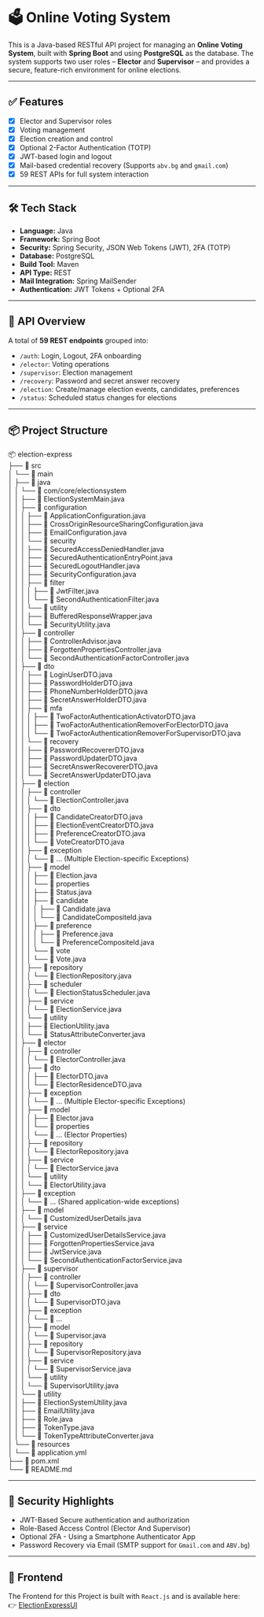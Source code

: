 # 🗳️ Online Voting System

This is a Java-based RESTful API project for managing an **Online Voting System**, built with **Spring Boot** and using **PostgreSQL** as the database. The system supports two user roles – **Elector** and **Supervisor** – and provides a secure, feature-rich environment for online elections.

---

## ✅ Features

- [x] Elector and Supervisor roles
- [x] Voting management
- [x] Election creation and control
- [x] Optional 2-Factor Authentication (TOTP)
- [x] JWT-based login and logout
- [x] Mail-based credential recovery (Supports `abv.bg` and `gmail.com`)
- [x] 59 REST APIs for full system interaction

---

## 🛠️ Tech Stack

- **Language:** Java  
- **Framework:** Spring Boot  
- **Security:** Spring Security, JSON Web Tokens (JWT), 2FA (TOTP)  
- **Database:** PostgreSQL  
- **Build Tool:** Maven  
- **API Type:** REST  
- **Mail Integration:** Spring MailSender  
- **Authentication:** JWT Tokens + Optional 2FA  

---

## 🧪 API Overview

A total of **59 REST endpoints** grouped into:

- `/auth`: Login, Logout, 2FA onboarding
- `/elector`: Voting operations
- `/supervisor`: Election management
- `/recovery`: Password and secret answer recovery
- `/election`: Create/manage election events, candidates, preferences
- `/status`: Scheduled status changes for elections

---

## 📦 Project Structure

📦 election-express  
├── 📁 src  
│   └── 📁 main  
│       ├── 📁 java  
│       │   └── 📁 com/core/electionsystem  
│       │       ├── 📄 ElectionSystemMain.java  
│       │       ├── 📁 configuration  
│       │       │   ├── 📄 ApplicationConfiguration.java  
│       │       │   ├── 📄 CrossOriginResourceSharingConfiguration.java  
│       │       │   ├── 📄 EmailConfiguration.java  
│       │       │   └── 📁 security  
│       │       │       ├── 📄 SecuredAccessDeniedHandler.java  
│       │       │       ├── 📄 SecuredAuthenticationEntryPoint.java  
│       │       │       ├── 📄 SecuredLogoutHandler.java  
│       │       │       ├── 📄 SecurityConfiguration.java  
│       │       │       ├── 📁 filter  
│       │       │       │   ├── 📄 JwtFilter.java  
│       │       │       │   └── 📄 SecondAuthenticationFilter.java  
│       │       │       └── 📁 utility  
│       │       │           ├── 📄 BufferedResponseWrapper.java  
│       │       │           └── 📄 SecurityUtility.java  
│       │       ├── 📁 controller  
│       │       │   ├── 📄 ControllerAdvisor.java  
│       │       │   ├── 📄 ForgottenPropertiesController.java  
│       │       │   └── 📄 SecondAuthenticationFactorController.java  
│       │       ├── 📁 dto  
│       │       │   ├── 📄 LoginUserDTO.java  
│       │       │   ├── 📄 PasswordHolderDTO.java  
│       │       │   ├── 📄 PhoneNumberHolderDTO.java  
│       │       │   ├── 📄 SecretAnswerHolderDTO.java  
│       │       │   ├── 📁 mfa  
│       │       │   │   ├── 📄 TwoFactorAuthenticationActivatorDTO.java  
│       │       │   │   ├── 📄 TwoFactorAuthenticationRemoverForElectorDTO.java  
│       │       │   │   └── 📄 TwoFactorAuthenticationRemoverForSupervisorDTO.java  
│       │       │   └── 📁 recovery  
│       │       │       ├── 📄 PasswordRecovererDTO.java  
│       │       │       ├── 📄 PasswordUpdaterDTO.java  
│       │       │       ├── 📄 SecretAnswerRecovererDTO.java  
│       │       │       └── 📄 SecretAnswerUpdaterDTO.java  
│       │       ├── 📁 election  
│       │       │   ├── 📁 controller  
│       │       │   │   └── 📄 ElectionController.java  
│       │       │   ├── 📁 dto  
│       │       │   │   ├── 📄 CandidateCreatorDTO.java  
│       │       │   │   ├── 📄 ElectionEventCreatorDTO.java  
│       │       │   │   ├── 📄 PreferenceCreatorDTO.java  
│       │       │   │   └── 📄 VoteCreatorDTO.java  
│       │       │   ├── 📁 exception  
│       │       │   │   └── 📄 ... (Multiple Election-specific Exceptions)  
│       │       │   ├── 📁 model  
│       │       │   │   ├── 📄 Election.java  
│       │       │   │   └── 📁 properties  
│       │       │   │       ├── 📄 Status.java  
│       │       │   │       ├── 📁 candidate  
│       │       │   │       │   ├── 📄 Candidate.java  
│       │       │   │       │   └── 📄 CandidateCompositeId.java  
│       │       │   │       ├── 📁 preference  
│       │       │   │       │   ├── 📄 Preference.java  
│       │       │   │       │   └── 📄 PreferenceCompositeId.java  
│       │       │   │       └── 📁 vote  
│       │       │   │           └── 📄 Vote.java  
│       │       │   ├── 📁 repository  
│       │       │   │   └── 📄 ElectionRepository.java  
│       │       │   ├── 📁 scheduler  
│       │       │   │   └── 📄 ElectionStatusScheduler.java  
│       │       │   ├── 📁 service  
│       │       │   │   └── 📄 ElectionService.java  
│       │       │   └── 📁 utility  
│       │       │       ├── 📄 ElectionUtility.java  
│       │       │       └── 📄 StatusAttributeConverter.java  
│       │       ├── 📁 elector  
│       │       │   ├── 📁 controller  
│       │       │   │   └── 📄 ElectorController.java  
│       │       │   ├── 📁 dto  
│       │       │   │   ├── 📄 ElectorDTO.java  
│       │       │   │   └── 📄 ElectorResidenceDTO.java  
│       │       │   ├── 📁 exception  
│       │       │   │   └── 📄 ... (Multiple Elector-specific Exceptions)  
│       │       │   ├── 📁 model  
│       │       │   │   ├── 📄 Elector.java  
│       │       │   │   └── 📁 properties  
│       │       │   │       └── 📄 ... (Elector Properties)  
│       │       │   ├── 📁 repository  
│       │       │   │   └── 📄 ElectorRepository.java  
│       │       │   ├── 📁 service  
│       │       │   │   └── 📄 ElectorService.java  
│       │       │   └── 📁 utility  
│       │       │       └── 📄 ElectorUtility.java  
│       │       ├── 📁 exception  
│       │       │   └── 📄 ... (Shared application-wide exceptions)  
│       │       ├── 📁 model  
│       │       │   └── 📄 CustomizedUserDetails.java  
│       │       ├── 📁 service  
│       │       │   ├── 📄 CustomizedUserDetailsService.java  
│       │       │   ├── 📄 ForgottenPropertiesService.java  
│       │       │   ├── 📄 JwtService.java  
│       │       │   └── 📄 SecondAuthenticationFactorService.java  
│       │       ├── 📁 supervisor  
│       │       │   ├── 📁 controller  
│       │       │   │   └── 📄 SupervisorController.java  
│       │       │   ├── 📁 dto  
│       │       │   │   └── 📄 SupervisorDTO.java  
│       │       │   ├── 📁 exception  
│       │       │   │   └── 📄 ...  
│       │       │   ├── 📁 model  
│       │       │   │   └── 📄 Supervisor.java  
│       │       │   ├── 📁 repository  
│       │       │   │   └── 📄 SupervisorRepository.java  
│       │       │   ├── 📁 service  
│       │       │   │   └── 📄 SupervisorService.java  
│       │       │   └── 📁 utility  
│       │       │       └── 📄 SupervisorUtility.java  
│       │       └── 📁 utility  
│       │           ├── 📄 ElectionSystemUtility.java  
│       │           ├── 📄 EmailUtility.java  
│       │           ├── 📄 Role.java  
│       │           ├── 📄 TokenType.java  
│       │           └── 📄 TokenTypeAttributeConverter.java  
│       └── 📁 resources  
│           └── 📄 application.yml  
├── 📄 pom.xml  
└── 📄 README.md

---

## 🔐 Security Highlights

- JWT-Based Secure authentication and authorization
- Role-Based Access Control (Elector And Supervisor)
- Optional 2FA - Using a Smartphone Authenticator App
- Password Recovery via Email (SMTP support for `Gmail.com` and `ABV.bg`)

---

## 🔗 Frontend

The Frontend for this Project is built with `React.js` and is available here:  
👉 [ElectionExpressUI](https://github.com/Orlin99/ElectionExpressUI)
